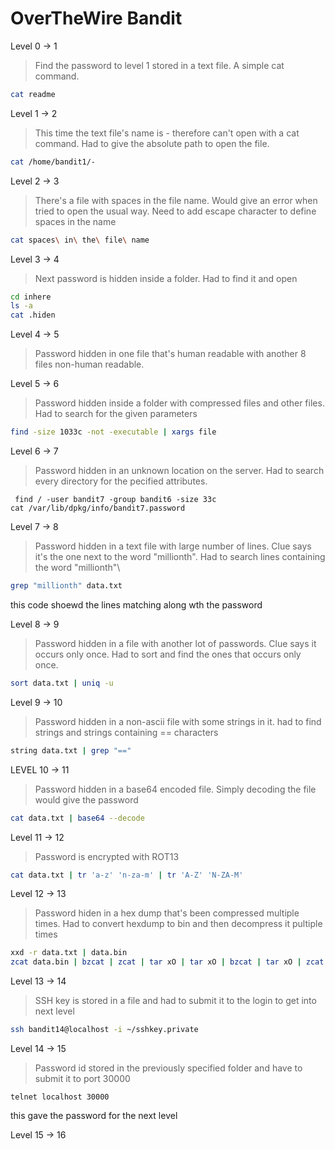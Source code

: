 # OverTheWire Bandit

Level 0 -> 1

> Find the password to level 1 stored in a text file. A simple cat command.
```sh
cat readme
```

Level 1 -> 2

>This time the text file's name is - therefore can't open with a cat command. 
>Had to give the absolute path to open the file.
```sh
cat /home/bandit1/-
```

Level 2 -> 3

>There's a file with spaces in the file name. Would give an error when tried to open the usual way. Need to add escape character to define spaces in the name
```sh
cat spaces\ in\ the\ file\ name
```

Level 3 -> 4

>Next password is hidden inside a folder. Had to find it and open

```sh
cd inhere
ls -a
cat .hiden
```

Level 4 -> 5

>Password hidden in one file that's human readable with another 8 files non-human readable. 

Level 5 -> 6

>Password hidden inside a folder with compressed files and other files. Had to search for the given parameters

```sh
find -size 1033c -not -executable | xargs file
```

Level 6 -> 7

>Password hidden in an unknown location on the server. Had to search every directory for the pecified attributes.

```ssh
 find / -user bandit7 -group bandit6 -size 33c
cat /var/lib/dpkg/info/bandit7.password
```

Level 7 -> 8

>Password hidden in a text file with large number of lines. Clue says it's the one next to the word "millionth". Had to search lines containing the word "millionth"\

```sh
grep "millionth" data.txt
```
this code shoewd the lines matching along wth the password


Level 8 -> 9

>Password hidden in a file with another lot of passwords. Clue says it occurs only once. Had to sort and find the ones that occurs only once.

```sh
sort data.txt | uniq -u
```

Level 9 -> 10 

>Password hidden in a non-ascii file with some strings in it. had to find strings and strings containing == characters

```sh
string data.txt | grep "=="
```

LEVEL 10 -> 11
>Password hidden in a base64 encoded file. Simply decoding the file would give the password

```sh
cat data.txt | base64 --decode
```

Level 11 -> 12

>Password is encrypted with ROT13

```sh
cat data.txt | tr 'a-z' 'n-za-m' | tr 'A-Z' 'N-ZA-M'
```

Level 12 -> 13

>Password hiden in a hex dump that's been compressed multiple times. Had to convert hexdump to bin and then decompress it pultiple times

```sh
xxd -r data.txt | data.bin
zcat data.bin | bzcat | zcat | tar xO | tar xO | bzcat | tar xO | zcat | cat
```

Level 13 -> 14
>SSH key is stored in a file and had to submit it to the login to get into next level
```sh
ssh bandit14@localhost -i ~/sshkey.private
```

Level 14 -> 15

>Password id stored in the previously specified folder and have to submit it to port 30000

```ssh
telnet localhost 30000
```

this gave the password for the next level

Level 15 -> 16





